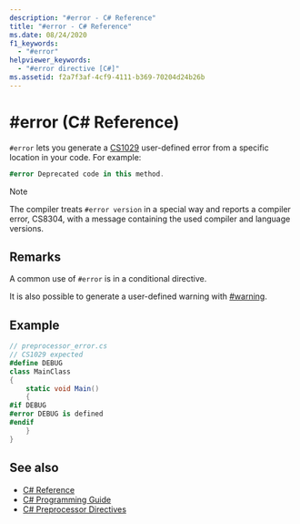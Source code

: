 ```yaml
---
description: "#error - C# Reference"
title: "#error - C# Reference"
ms.date: 08/24/2020
f1_keywords:
  - "#error"
helpviewer_keywords:
  - "#error directive [C#]"
ms.assetid: f2a7f3af-4cf9-4111-b369-70204d24b26b
---
```

# #error (C# Reference)

`#error` lets you generate a [CS1029](../compiler-messages/cs1029.md) user-defined error from a specific location in your code. For example:

```csharp
#error Deprecated code in this method.
```

> [!NOTE]
> The compiler treats `#error version` in a special way and reports a compiler error, CS8304, with a message containing the used compiler and language versions.

## Remarks

A common use of `#error` is in a conditional directive.

It is also possible to generate a user-defined warning with [#warning](./preprocessor-warning.md).

## Example

```csharp
// preprocessor_error.cs
// CS1029 expected
#define DEBUG
class MainClass
{
    static void Main()
    {
#if DEBUG
#error DEBUG is defined
#endif
    }
}
```

## See also

- [C# Reference](../index.md)
- [C# Programming Guide](../../programming-guide/index.md)
- [C# Preprocessor Directives](./index.md)
